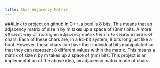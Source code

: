 ```yaml
---
title: Char Adjacency Matrix
---
```

###[Link to project on github](https://github.com/GrantHiggins16/Char-Bit-Manipulation-Adjacency-Matrix-)
In C++, a bool is 8 bits. This means that an adjacency matrix of size n by m takes up a space of (8nm) bits. A more efficient way of storing an adjacency matrix then is to create a matrix of chars. Each of these chars are, in a 64-bit system, 8 bits long just like a bool. However, these chars can have their individual bits manipulated so that they can represent 8 different values within the matrix. This means a matrix of size n by m takes up a space of (nm) bits. This project is an implementation of the above idea, an adjacency matrix made of chars.
